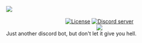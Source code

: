 <div>
  <div style="margin-left:auto;margin-right:auto;">
    <img src="https://i.imgur.com/x6cVaG9.png"><br><br>
    <p align="center" style="margin:0;">
      <a href="https://github.com/LivelySource/Charon/blob/master/LICENSE.md"><img src="https://img.shields.io/badge/License-MIT-red.svg?longCache=true&style=for-the-badge" alt="License"></a>
      <a href="https://discord.gg/reFzBd2"><img src="https://i.imgur.com/qkssCju.png" alt="Discord server"></a>
    </p>
    <p align="center" style="margin:0;">
      <a href="https://github.com/LivelySource/Charon"><img src="https://img.shields.io/badge/STATUS-ONLINE-red.svg?longCache=true&style=for-the-badge"></a>
    </p>
  </div>
</div>
Just another discord bot, but don't let it give you hell.